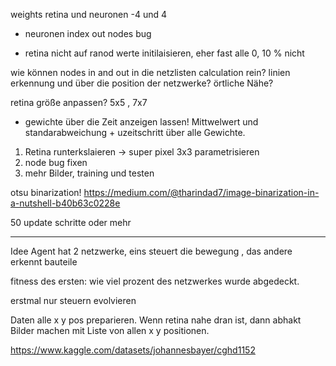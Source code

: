 weights retina und neuronen -4 und 4

- neuronen index out nodes bug

- retina nicht auf ranod werte initilaisieren, eher fast alle 0, 10 % nicht

wie können nodes in and out in die netzlisten calculation rein?
linien erkennung und über die position der netzwerke?
örtliche Nähe?

retina größe anpassen? 5x5 , 7x7

- gewichte über die Zeit anzeigen lassen! Mittwelwert und standarabweichung + uzeitschritt über alle Gewichte.

1. Retina runterkslaieren -> super pixel 3x3 parametrisieren
2. node bug fixen
3. mehr Bilder, training und testen

otsu binarization!
https://medium.com/@tharindad7/image-binarization-in-a-nutshell-b40b63c0228e

50 update schritte oder mehr
___
Idee
Agent hat 2 netzwerke, eins steuert die bewegung , das andere erkennt bauteile

fitness des ersten: wie viel prozent des netzwerkes wurde abgedeckt.

erstmal nur steuern evolvieren

Daten alle x y pos preparieren. Wenn retina nahe dran ist, dann abhakt
Bilder machen mit Liste von allen x y positionen.


https://www.kaggle.com/datasets/johannesbayer/cghd1152

